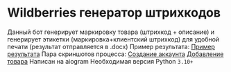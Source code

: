 # Wildberries генератор штрихкодов

Данный бот генерирует маркировку товара (штрихкод + описание) и генерирует этикетки (маркировка+клиентский штрихкод) для удобной печати (результат отправляется в .docx)
Пример результата:
[Пример результата](blob/result.jpg)
Пара скриншотов процесса:
[Создание аккаунта](blob/screen1.jpg)
[Добавление товара](blob/screen2.jpg)
Написан на aiogram 
Необходимая версия Python ```3.10+```